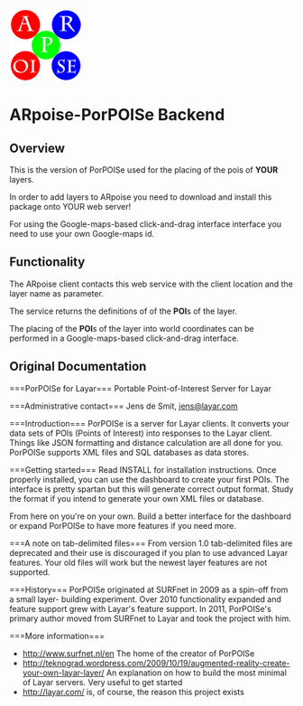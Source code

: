 ![ARpoise Logo](/images/arpoise_logo_rgb-128.png)
# ARpoise-PorPOISe Backend

## Overview
This is the version of PorPOISe used for the placing of the pois of **YOUR** layers.

In order to add layers to ARpoise you need to download and install this package onto YOUR web server!

For using the Google-maps-based click-and-drag interface interface you need to use your own Google-maps id.

## Functionality
The ARpoise client contacts this web service with the client location and the layer name as parameter.

The service returns the definitions of of the **POI**s of the layer.

The placing of the **POI**s of the layer into world coordinates can be performed in a Google-maps-based click-and-drag interface.

## Original Documentation
===PorPOISe for Layar===
Portable Point-of-Interest Server for Layar

===Administrative contact===
Jens de Smit, jens@layar.com

===Introduction===
PorPOISe is a server for Layar clients. It converts your data sets of POIs
(Points of Interest) into responses to the Layar client. Things like JSON
formatting and distance calculation are all done for you. PorPOISe supports
XML files and SQL databases as data stores.

===Getting started===
Read INSTALL for installation instructions. Once properly installed, you can
use the dashboard to create your first POIs. The interface is pretty spartan
but this will generate correct output format. Study the format if you intend to
generate your own XML files or database.

From here on you're on your own. Build a better interface for the dashboard or
expand PorPOISe to have more features if you need more.

===A note on tab-delimited files===
From version 1.0 tab-delimited files are deprecated and their use is
discouraged if you plan to use advanced Layar features. Your old files will
work but the newest layer features are not supported.

===History===
PorPOISe originated at SURFnet in 2009 as a spin-off from a small layer-
building experiment. Over 2010 functionality expanded and feature support
grew with Layar's feature support. In 2011, PorPOISe's primary author moved
from SURFnet to Layar and took the project with him.

===More information===
  * http://www.surfnet.nl/en The home of the creator of PorPOISe
  * http://teknograd.wordpress.com/2009/10/19/augmented-reality-create-your-own-layar-layer/ An explanation on how to build the most minimal of Layar servers. Very useful to get started
  * http://layar.com/ is, of course, the reason this project exists
